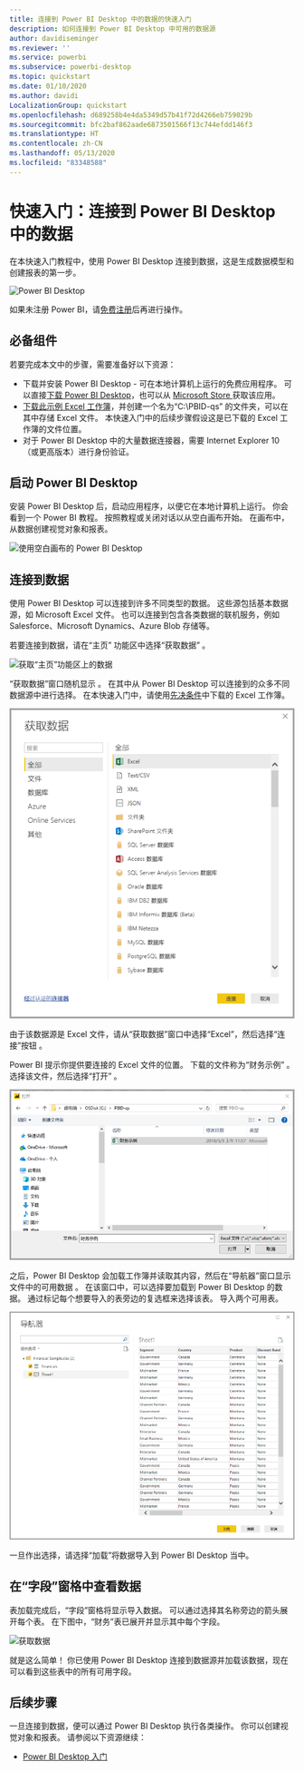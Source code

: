 ```yaml
---
title: 连接到 Power BI Desktop 中的数据的快速入门
description: 如何连接到 Power BI Desktop 中可用的数据源
author: davidiseminger
ms.reviewer: ''
ms.service: powerbi
ms.subservice: powerbi-desktop
ms.topic: quickstart
ms.date: 01/10/2020
ms.author: davidi
LocalizationGroup: quickstart
ms.openlocfilehash: d689258b4e4da5349d57b41f72d4266eb759029b
ms.sourcegitcommit: bfc2baf862aade6873501566f13c744efdd146f3
ms.translationtype: HT
ms.contentlocale: zh-CN
ms.lasthandoff: 05/13/2020
ms.locfileid: "83348588"
---
```

# <a name="quickstart-connect-to-data-in-power-bi-desktop"></a>快速入门：连接到 Power BI Desktop 中的数据

在本快速入门教程中，使用 Power BI Desktop 连接到数据，这是生成数据模型和创建报表的第一步。

![Power BI Desktop](media/desktop-what-is-desktop/what-is-desktop_01.png)

如果未注册 Power BI，请[免费注册](https://app.powerbi.com/signupredirect?pbi_source=web)后再进行操作。

## <a name="prerequisites"></a>必备组件

若要完成本文中的步骤，需要准备好以下资源：

* 下载并安装 Power BI Desktop - 可在本地计算机上运行的免费应用程序。 可以直接[下载 Power BI Desktop](https://powerbi.microsoft.com/desktop)，也可以从 [Microsoft Store ](https://aka.ms/pbidesktopstore)获取该应用。
* [下载此示例 Excel 工作簿](https://go.microsoft.com/fwlink/?LinkID=521962)，并创建一个名为“C:\PBID-qs”  的文件夹，可以在其中存储 Excel 文件。 本快速入门中的后续步骤假设这是已下载的 Excel 工作簿的文件位置。
* 对于 Power BI Desktop 中的大量数据连接器，需要 Internet Explorer 10（或更高版本）进行身份验证。

## <a name="launch-power-bi-desktop"></a>启动 Power BI Desktop

安装 Power BI Desktop 后，启动应用程序，以便它在本地计算机上运行。 你会看到一个 Power BI 教程。 按照教程或关闭对话以从空白画布开始。 在画布中，从数据创建视觉对象和报表。

![使用空白画布的 Power BI Desktop](media/desktop-quickstart-connect-to-data/qs-connect-data_01.png)

## <a name="connect-to-data"></a>连接到数据

使用 Power BI Desktop 可以连接到许多不同类型的数据。 这些源包括基本数据源，如 Microsoft Excel 文件。 也可以连接到包含各类数据的联机服务，例如 Salesforce、Microsoft Dynamics、Azure Blob 存储等。

若要连接到数据，请在“主页”  功能区中选择“获取数据”  。

![获取“主页”功能区上的数据](media/desktop-quickstart-connect-to-data/qs-connect-data_02.png)

“获取数据”窗口随机显示  。 在其中从 Power BI Desktop 可以连接到的众多不同数据源中进行选择。 在本快速入门中，请使用[先决条件](#prerequisites)中下载的 Excel 工作簿。

![获取数据所有源](media/desktop-quickstart-connect-to-data/qs-connect-data_03.png)

由于该数据源是 Excel 文件，请从“获取数据”窗口中选择“Excel”，然后选择“连接”按钮    。

Power BI 提示你提供要连接的 Excel 文件的位置。 下载的文件称为“财务示例”  。 选择该文件，然后选择“打开”  。

![获取财务示例中的数据](media/desktop-quickstart-connect-to-data/qs-connect-data_04.png)

之后，Power BI Desktop 会加载工作簿并读取其内容，然后在“导航器”窗口显示文件中的可用数据  。 在该窗口中，可以选择要加载到 Power BI Desktop 的数据。 通过标记每个想要导入的表旁边的复选框来选择该表。 导入两个可用表。

![在“导航器”窗口中选择数据](media/desktop-quickstart-connect-to-data/qs-connect-data_05.png)

一旦作出选择，请选择“加载”将数据导入到 Power BI Desktop 当中。 

## <a name="view-data-in-the-fields-pane"></a>在“字段”窗格中查看数据

表加载完成后，“字段”窗格将显示导入数据。  可以通过选择其名称旁边的箭头展开每个表。 在下图中，“财务”表已展开并显示其中每个字段。 

![获取数据](media/desktop-quickstart-connect-to-data/qs-connect-data_06.png)

就是这么简单！ 你已使用 Power BI Desktop 连接到数据源并加载该数据，现在可以看到这些表中的所有可用字段。

## <a name="next-steps"></a>后续步骤

一旦连接到数据，便可以通过 Power BI Desktop 执行各类操作。 你可以创建视觉对象和报表。 请参阅以下资源继续：

* [Power BI Desktop 入门](../fundamentals/desktop-getting-started.md)
